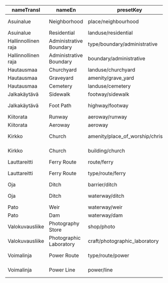 |nameTransl|nameEn|presetKey|searchable|icon|tags0|tags1|tags2|tags3|tags4|geometryArea|geometryLine|geometryPoint|geometryVertex|geometryRelation|
| ------ | ------ | ------ | ------ | ------ | ------ | ------ | ------ | ------ | ------ | ------ | ------ | ------ | ------ | ------ |
|Asuinalue|Neighborhood|place/neighbourhood| |triangle-stroked|place=neighbourhood| | | | |area| |point| | |
|Asuinalue|Residential|landuse/residential| |building|landuse=residential| | | | |area| |point| | |
|Hallinnollinen raja|Administrative Boundary|type/boundary/administrative| |boundary|type=boundary|boundary=administrative| | | | | | | |relation|
|Hallinnollinen raja|Administrative Boundary|boundary/administrative| | |boundary=administrative| | | | | |line| | | |
|Hautausmaa|Churchyard|landuse/churchyard| | |landuse=churchyard| | | | |area| | | | |
|Hautausmaa|Graveyard|amenity/grave_yard| |cemetery|amenity=grave_yard| | | | |area| |point| | |
|Hautausmaa|Cemetery|landuse/cemetery| |cemetery|landuse=cemetery| | | | |area| |point|vertex| |
|Jalkakäytävä|Sidewalk|footway/sidewalk| | |highway=footway|footway=sidewalk| | | | |line| | | |
|Jalkakäytävä|Foot Path|highway/footway| |highway-footway|highway=footway| | | | |area|line| | | |
|Kiitorata|Runway|aeroway/runway| | |aeroway=runway| | | | |area|line| | | |
|Kiitorata|Aeroway|aeroway| |airport|aeroway=*| | | | |area|line|point|vertex| |
|Kirkko|Church|amenity/place_of_worship/christian| |religious-christian|amenity=place_of_worship|religion=christian| | | |area| |point| | |
|Kirkko|Church|building/church| |place-of-worship|building=church| | | | |area| |point| | |
|Lauttareitti|Ferry Route|route/ferry| |ferry|route=ferry| | | | | |line| | | |
|Lauttareitti|Ferry Route|type/route/ferry| |route-ferry|type=route|route=ferry| | | | | | | |relation|
|Oja|Ditch|barrier/ditch| | |barrier=ditch| | | | |area|line| | | |
|Oja|Ditch|waterway/ditch| |waterway-ditch|waterway=ditch| | | | | |line| | | |
|Pato|Weir|waterway/weir| |dam|waterway=weir| | | | | |line| |vertex| |
|Pato|Dam|waterway/dam| |dam|waterway=dam| | | | |area|line|point|vertex| |
|Valokuvausliike|Photography Store|shop/photo| |camera|shop=photo| | | | |area| |point| | |
|Valokuvausliike|Photographic Laboratory|craft/photographic_laboratory| |camera|craft=photographic_laboratory| | | | |area| |point| | |
|Voimalinja|Power Route|type/route/power| |route-power|type=route|route=power| | | | | | | |relation|
|Voimalinja|Power Line|power/line| |power-line|power=line| | | | | |line| | | |
